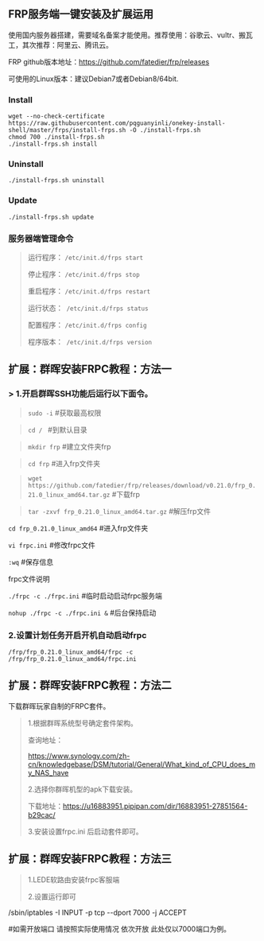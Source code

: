 ## FRP服务端一键安装及扩展运用

使用国内服务器搭建，需要域名备案才能使用。推荐使用：谷歌云、vultr、搬瓦工，其次推荐：阿里云、腾讯云。

FRP github版本地址：https://github.com/fatedier/frp/releases

可使用的Linux版本：建议Debian7或者Debian8/64bit.

### Install
```
wget --no-check-certificate https://raw.githubusercontent.com/pqguanyinli/onekey-install-shell/master/frps/install-frps.sh -O ./install-frps.sh
chmod 700 ./install-frps.sh
./install-frps.sh install
```
### Uninstall
```
./install-frps.sh uninstall
```

### Update
```
./install-frps.sh update
```

### 服务器端管理命令

> 运行程序： ```/etc/init.d/frps start ``` 
>
> 停止程序： ```/etc/init.d/frps stop```
>
> 重启程序： ```/etc/init.d/frps restart```
>
> 运行状态：``` /etc/init.d/frps status```
>
> 配置程序： ```/etc/init.d/frps config```
>
> 程序版本：``` /etc/init.d/frps version```

## 扩展：群晖安装FRPC教程：方法一

### > 1.开启群晖SSH功能后运行以下面令。
>
> ```sudo -i```         #获取最高权限

> ```cd / ```             #到默认目录

> ```mkdir frp```         #建立文件夹frp

> ```cd frp```            #进入frp文件夹

> ```wget https://github.com/fatedier/frp/releases/download/v0.21.0/frp_0.21.0_linux_amd64.tar.gz```    #下载frp

> ```tar -zxvf frp_0.21.0_linux_amd64.tar.gz```   #解压frp文件

```cd frp_0.21.0_linux_amd64``` #进入frp文件夹

```vi frpc.ini``` #修改frpc文件

```:wq``` #保存信息

frpc文件说明 

```./frpc -c ./frpc.ini``` #临时启动启动frpc服务端

```nohup ./frpc -c ./frpc.ini &``` #后台保持启动

### 2.设置计划任务开启开机自动启动frpc
```
/frp/frp_0.21.0_linux_amd64/frpc -c /frp/frp_0.21.0_linux_amd64/frpc.ini
```

## 扩展：群晖安装FRPC教程：方法二

下载群晖玩家自制的FRPC套件。

> 1.根据群晖系统型号确定套件架构。
>
> 查询地址：
>
> https://www.synology.com/zh-cn/knowledgebase/DSM/tutorial/General/What_kind_of_CPU_does_my_NAS_have 
>  
> 2.选择你群晖机型的apk下载安装。
>
> 下载地址：https://u16883951.pipipan.com/dir/16883951-27851564-b29cac/
>
> 3.安装设置frpc.ini 后启动套件即可。

## 扩展：群晖安装FRPC教程：方法三

> 1.LEDE软路由安装frpc客服端
>
> 2.设置运行即可

/sbin/iptables -I INPUT -p tcp --dport 7000 -j ACCEPT 

#如需开放端口 请按照实际使用情况 依次开放 此处仅以7000端口为例。

